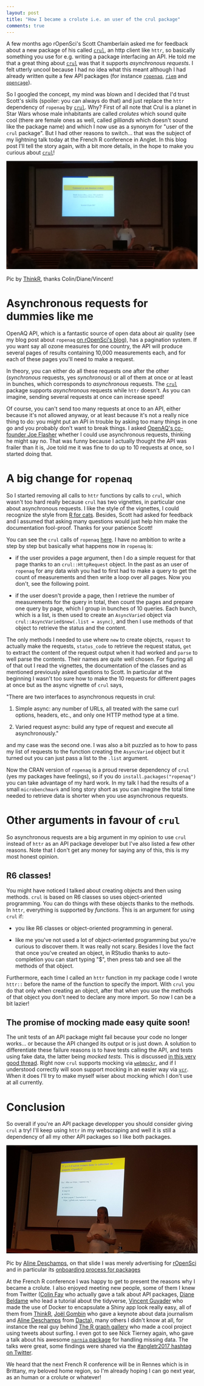 ```yaml
---
layout: post
title: "How I became a crolute i.e. an user of the crul package"
comments: true
---
```



A few months ago rOpenSci's Scott Chamberlain asked me for feedback about a new package of his called [`crul`](https://github.com/ropensci/crul), an http client like `httr`, so basically something you use for e.g. writing a package interfacing an API. He told me that a great thing about [`crul`](https://github.com/ropensci/crul) was that it supports _asynchronous requests_. I felt utterly uncool because I had no idea what this meant although I had already written quite a few API packages (for instance [`ropenaq`](https://github.com/ropensci/ropenaq), [`riem`](https://github.com/ropensci/riem) and [`opencage`](https://github.com/ropensci/opencage)). 

So I googled the concept, my mind was blown and I decided that I'd trust Scott's skills (spoiler: you can always do that) and just replace the `httr`
 dependency of `ropenaq` by [`crul`](https://github.com/ropensci/crul). Why? First of all note that Crul is a planet in Star Wars whose male inhabitants are called _crolutes_ which sound quite cool (there are female ones as well, called _gilliands_ which doesn't sound like the package name) and which I now use as a synonym for "user of the `crul` package". But I had other reasons to switch... that was the subject of my lightning talk today at the French R conference in Anglet. In this blog post I'll tell the story again, with a bit more details, in the hope to make you curious about [`crul`](https://github.com/ropensci/crul)!
 
![](/figure/source/2017-06-30-crolute/title.jpg)
 
 Pic by [ThinkR](https://twitter.com/thinkR_fr/status/880778815148101632), thanks Colin/Diane/Vincent!
 
<!--more-->

# Asynchronous requests for dummies like me

OpenAQ API, which is a fantastic source of open data about air quality (see my blog post about `ropenaq` [on rOpenSci's blog](https://ropensci.org/blog/blog/2017/02/21/ropenaq)), has a pagination system. If you want say all ozone measures for one country, the API will produce several pages of results containing 10,000 measurements each, and for each of these pages you'll need to make a request. 

In theory, you can either do all these requests one after the other (_synchronous_ requests, yes _synchronous_) or all of them at once or at least in bunches, which corresponds to _asynchronous_ requests. The [`crul`](https://github.com/ropensci/crul) package supports _asynchronous_ requests while `httr` doesn't. As you can imagine, sending several requests at once can increase speed!

Of course, you can't send too many requests at once to an API, either because it's not allowed anyway, or at least because it's not a really nice thing to do: you might put an API in trouble by asking too many things in one go and you probably don't want to break things. I asked [OpenAQ's co-founder Joe Flasher](https://twitter.com/joseph_flasher) whether I could use asynchronous requests, thinking he might say no. That was funny because I actually thought the API was frailer than it is, Joe told me it was fine to do up to 10 requests at once, so I started doing that.

# A big change for `ropenaq`

So I started removing all calls to `httr` functions by calls to `crul`, which wasn't too hard really because `crul` has two vignettes, in particular one about asynchronous requests. I like the style of the vignettes, I could recognize the style from [R for cats](https://rforcats.net/). Besides, Scott had asked for feedback and I assumed that asking many questions would just help him make the documentation fool-proof. Thanks for your patience Scott!

You can see the `crul` calls of `ropenaq` [here](https://github.com/ropensci/ropenaq/blob/master/R/utils.R). I have no ambition to write a step by step but basically what happens now in `ropenaq` is:

* if the user provides a page argument, then I do a simple request for that page thanks to an `crul::HttpRequest` object. In the past as an user of `ropenaq` for any data wish you had to first had to make a query to get the count of measurements and then write a loop over all pages. Now you don't, see the following point.

* if the user doesn't provide a page, then I retrieve the number of measurements for the query in total, then count the pages and prepare one query by page, which I group in bunches of 10 queries. Each bunch, which is a list, is then used to create an `AsyncVaried` object via `crul::AsyncVaried$new(.list = async)`, and then I use methods of that object to retrieve the status and the content.

The only methods I needed to use where `new` to create objects, `request` to actually make the requests, `status_code` to retrieve the request status, `get` to extract the content of the request output when it had worked and `parse` to well parse the contents. Their names are quite well chosen. For figuring all of that out I read the vignettes, the documentation of the classes and as mentioned previously asked questions to Scott. In particular at the beginning I wasn't too sure how to make the 10 requests for different pages at once but as the async vignette of `crul` says, 

"There are two interfaces to asynchronous requests in crul:

1. Simple async: any number of URLs, all treated with the same curl options, headers, etc., and only one HTTP method type at a time.

2. Varied request async: build any type of request and execute all asynchronously."

and my case was the second one. I was also a bit puzzled as to how to pass my list of requests to the function creating the `AsyncVaried` object but it turned out you can just pass a list to the `.list` argument.

Now the CRAN version of `ropenaq` is a proud reverse dependency of `crul` (yes my packages have feelings), so if you do `install.packages("ropenaq")` you can take advantage of my hard work. In my talk I had the results of a small `microbenchmark` and long story short as you can imagine the total time needed to retrieve data is shorter when you use asynchronous requests.

# Other arguments in favour of `crul`

So asynchronous requests are a big argument in my opinion to use `crul` instead of `httr` as an API package developer but I've also listed a few other reasons. Note that I don't get any money for saying any of this, this is my most honest opinion.

## R6 classes!

You might have noticed I talked about creating objects and then using methods. `crul` is based on R6 classes so uses object-oriented programming. You can do things with these objects thanks to the methods. In `httr`, everything is supported by _functions_. This is an argument for using `crul` if:

* you like R6 classes or object-oriented programming in general.

* like me you've not used a lot of object-oriented programming but you're curious to discover them. It was really not scary. Besides I love the fact that once you've created an object, in RStudio thanks to auto-completion you can start typing "$", then press tab and see all the methods of that object.

Furthermore, each time I called an `httr` function in my package code I wrote `httr::` before the name of the function to specify the import. With `crul` you do that only when creating an object, after that when you use the methods of that object you don't need to declare any more import. So now I can be a bit lazier!

## The promise of mocking made easy quite soon!

The unit tests of an API package might fail because your code no longer works... or because the API changed its output or is just down. A solution to differentiate these failure reasons is to have tests calling the API, and tests using fake data, the latter being _mocked tests_. This is discussed [in this very good thread](https://discuss.ropensci.org/t/best-practices-for-testing-api-packages/460). Right now `crul` supports mocking via [`webmockr`](https://github.com/ropensci/webmockr), and if I understood correctly will soon support mocking in an easier way via [`vcr`](https://github.com/ropensci/vcr). When it does I'll try to make myself wiser about mocking which I don't use at all currently.

# Conclusion

So overall if you're an API package developper you should consider giving `crul` a try! I'll keep using `httr` in my webscraping and well it is still a dependency of all my other API packages so I like both packages.


![](/figure/source/2017-06-30-crolute/end.jpg)

Pic by [Aline Deschamps](https://twitter.com/alinedeschamps/status/880777453752528896), on that slide I was merely advertising for [rOpenSci](https://ropensci.org/) and in particular its [onboarding process for packages](https://github.com/ropensci/onboarding)

At the French R conference I was happy to get to present the reasons why I became a crolute. I also enjoyed meeting new people, some of them I knew from Twitter ([Colin Fay](https://twitter.com/_ColinFay) who actually gave a talk about API packages, [Diane Beldame](https://twitter.com/DianeBELDAME) who lead a tutorial about the tidyverse, [Vincent Guyader](https://twitter.com/VincentGuyader) who made the use of Docker to encapsulate a Shiny app look really easy, all of them from [ThinkR](https://twitter.com/thinkR_fr), [Joël Gombin](https://twitter.com/joelgombin) who gave a keynote about data journalism and [Aline Deschamps](https://twitter.com/alinedeschamps) from [Dacta](https://twitter.com/dacta_fr)), many others I didn't know at all, for instance the real guy behind [The R graph gallery](https://twitter.com/R_Graph_Gallery) who made a cool project using tweets about surfing. I even got to see Nick Tierney again, who gave a talk about his awesome [`narnia` package](https://github.com/njtierney/narnia) for handling missing data. The talks were great, some findings were shared via the [#angletr2017 hashtag on Twitter](https://twitter.com/search?q=%23angletr2017&src=tyah).

We heard that the next French R conference will be in Rennes which is in Brittany, my beloved home region, so I'm already hoping I can go next year, as an human or a crolute or whatever!
